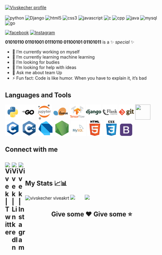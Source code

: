 <!-- ### Hi there , I am Here!! <img src="https://media.giphy.com/media/LOnt6uqjD9OexmQJRB/giphy.gif" width="30px" style="margin-bottom:-9px;"> -->
[![Vivskecher profile](src/profile.gif)](https://viv1.netlify.app/)
<br/><br/>
![python](https://img.shields.io/badge/python%20-%2314354C.svg?&style=flat&logo=python&logoColor=white)
![Django](https://img.shields.io/badge/django%20-%23092E20.svg?&style=flat&logo=django&logoColor=white)
![html5](https://img.shields.io/badge/html5%20-%23E34F26.svg?&style=flat&logo=html5&logoColor=white)
![css3](https://img.shields.io/badge/css3%20-%239995B6.svg?&style=flat&logo=css3&logoColor=white)
![javascript](https://img.shields.io/badge/javascript%20-%23323330.svg?&style=flat&logo=javascript&logoColor=%23F7DF1E)
![c](https://img.shields.io/badge/c%20-%2300599C.svg?&style=flat&logo=c&logoColor=white)
![cpp](https://img.shields.io/badge/c++%20-%2396499C.svg?&style=flat&logo=c%2B%2B&logoColor=white)
![java](https://img.shields.io/badge/java-%23ED8B00.svg?&style=flat&logo=java&logoColor=white)
![mysql](https://img.shields.io/badge/mysql-%2307799C.svg?&style=flat&logo=mysql&logoColor=white)
![go](	https://img.shields.io/badge/Go-00ADD8?style=flat&logo=go&logoColor=white)

[![facebook](https://img.shields.io/badge/facebook-%231877F2.svg?&style=flat&logo=facebook&logoColor=white)](https://www.facebook.com/vivskecher)
[![Instagram](https://img.shields.io/badge/instagram-%23E4405F.svg?&style=flat&logo=instagram&logoColor=white)](https://www.instagram.com/viveakrt/)

**01010110 01101001 01110110 01100101 01101011** is a ✨ _special_ ✨
- 🔭 I’m currently working on myself
- 🌱 I’m currently learning machine learning
- 👯 I’m looking for budies
- 🤔 I’m looking for help with ideas
- 💬 Ask me about team Up
- ⚡ Fun fact: Code is like humor. When you have to explain it, it’s bad


## Languages and Tools
<img src="https://raw.githubusercontent.com/github/explore/80688e429a7d4ef2fca1e82350fe8e3517d3494d/topics/python/python.png"
    width="50" height="50" /><img
    src="https://raw.githubusercontent.com/github/explore/80688e429a7d4ef2fca1e82350fe8e3517d3494d/topics/go/go.png"
    width="50" height="50" /> <img
    src="https://raw.githubusercontent.com/github/explore/80688e429a7d4ef2fca1e82350fe8e3517d3494d/topics/jupyter-notebook/jupyter-notebook.png"
    width="50" height="50" /> <img
    src="https://raw.githubusercontent.com/github/explore/80688e429a7d4ef2fca1e82350fe8e3517d3494d/topics/scikit-learn/scikit-learn.png"
    width="50" height="50" /> <img
    src="https://raw.githubusercontent.com/github/explore/80688e429a7d4ef2fca1e82350fe8e3517d3494d/topics/tensorflow/tensorflow.png"
    width="50" height="50" /> <img
    src="https://raw.githubusercontent.com/github/explore/80688e429a7d4ef2fca1e82350fe8e3517d3494d/topics/django/django.png"
    width="50" height="50" /> <img
    src="https://raw.githubusercontent.com/github/explore/80688e429a7d4ef2fca1e82350fe8e3517d3494d/topics/flask/flask.png"
    width="50" height="50" /> <img
    src="https://raw.githubusercontent.com/github/explore/80688e429a7d4ef2fca1e82350fe8e3517d3494d/topics/git/git.png"
    width="50" height="50" /> <img src="https://github.githubassets.com/images/modules/logos_page/GitHub-Mark.png"
    width="50" height="50" /> <img
    src="https://raw.githubusercontent.com/github/explore/80688e429a7d4ef2fca1e82350fe8e3517d3494d/topics/c/c.png"
    width="50" height="50" /> <img
    src="https://raw.githubusercontent.com/github/explore/80688e429a7d4ef2fca1e82350fe8e3517d3494d/topics/cpp/cpp.png"
    width="50" height="50" /> <img
    src="https://raw.githubusercontent.com/github/explore/80688e429a7d4ef2fca1e82350fe8e3517d3494d/topics/dart/dart.png"
    width="50" height="50" /> <img
    src="https://raw.githubusercontent.com/github/explore/80688e429a7d4ef2fca1e82350fe8e3517d3494d/topics/nodejs/nodejs.png"
    width="50" height="50" /> <img
    src="https://raw.githubusercontent.com/github/explore/80688e429a7d4ef2fca1e82350fe8e3517d3494d/topics/mysql/mysql.png"
    width="50" height="50" /> <img
    src="https://raw.githubusercontent.com/github/explore/80688e429a7d4ef2fca1e82350fe8e3517d3494d/topics/html/html.png"
    width="50" height="50" /> <img
    src="https://raw.githubusercontent.com/github/explore/80688e429a7d4ef2fca1e82350fe8e3517d3494d/topics/css/css.png"
    width="50" height="50" /> <img
    src="https://raw.githubusercontent.com/github/explore/80688e429a7d4ef2fca1e82350fe8e3517d3494d/topics/bootstrap/bootstrap.png"
    width="40" height="40" />

## Connect with me
[<img align="left" alt="Vivek | Twitter" width="22px"
    src="https://cdn.jsdelivr.net/npm/simple-icons@v3/icons/twitter.svg" />](https://twitter.com/vivek12348) [<img
    align="left" alt="Vivek | LinkedIn" width="22px"
    src="https://cdn.jsdelivr.net/npm/simple-icons@v3/icons/linkedin.svg" />](https://www.linkedin.com/in/viveakrt/)
[<img align="left" alt="Vivek | Instagram" width="22px"
    src="https://cdn.jsdelivr.net/npm/simple-icons@v3/icons/instagram.svg" />](https://www.instagram.com/viveakrt/)
<br />
---

## My Stats 📈📊
<img src="https://komarev.com/ghpvc/?username=viveakrt" alt="vivskecher viveakrt" />
<img  src="https://github-readme-stats.vercel.app/api?username=viveakrt&show_icons=true&hide_border=true&theme=dark" width="48%" align="right" >
<img  src="https://github-readme-streak-stats.herokuapp.com/?user=viveakrt&theme=dark" width="48%" >
<br>
<!-- <a href="https://github.com/viveakrt/github-readme-stats">
    <img align="center"
        src="https://github-readme-stats.vercel.app/api?username=viveakrt&repo=github-readme-stats&show_icons=true&theme=radical" />
</a> -->
<!-- <a href="https://github.com/viveakrt/convoychat">
    <img align="center"
        src="https://github-readme-stats.vercel.app/api/top-langs/?username=viveakrt&layout=compact&hide=html,css,javascript" />
</a> -->


<h2 align="center">Give some ❤ Give some ⭐</h2>




<!--
**Vivskecher/Vivskecher** is a ✨ _special_ ✨ .

Here are some ideas to get you started:

- 🔭 I’m currently working on ...
- 🌱 I’m currently learning ...
- 👯 I’m looking to collaborate on ...
- 🤔 I’m looking for help with ...
- 💬 Ask me about ...
- 📫 How to reach me: ...
- 😄 Pronouns: ...
- ⚡ Fun fact: ...
-->
